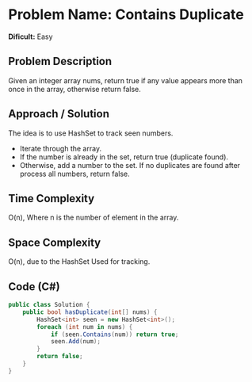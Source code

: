 # Problem Name: Contains Duplicate

**Dificult:** Easy

## Problem Description
Given an integer array nums, return true if any value appears more than once in the array, otherwise return false.

## Approach / Solution
The idea is to use HashSet to track seen numbers.
- Iterate through the array.
- If the number is already in the set, return true (duplicate found).
- Otherwise, add a number to the set.
If no duplicates are found after process all numbers, return false.

## Time Complexity
O(n), Where n is the number of element in the array.

## Space Complexity
O(n), due to the HashSet Used for tracking.

## Code (C#)
```csharp
public class Solution {
    public bool hasDuplicate(int[] nums) {
        HashSet<int> seen = new HashSet<int>();
        foreach (int num in nums) {
            if (seen.Contains(num)) return true;
            seen.Add(num);
        }
        return false;
    }
}
